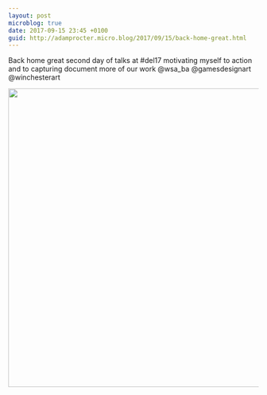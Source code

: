 ```yaml
---
layout: post
microblog: true
date: 2017-09-15 23:45 +0100
guid: http://adamprocter.micro.blog/2017/09/15/back-home-great.html
---
```

Back home great second day of talks at #del17 motivating myself to action and to capturing document more of our work @wsa_ba @gamesdesignart @winchesterart

<img src="http://discursive.adamprocter.co.uk/uploads/2017/f83c2b5556.jpg" width="600" height="600" />

